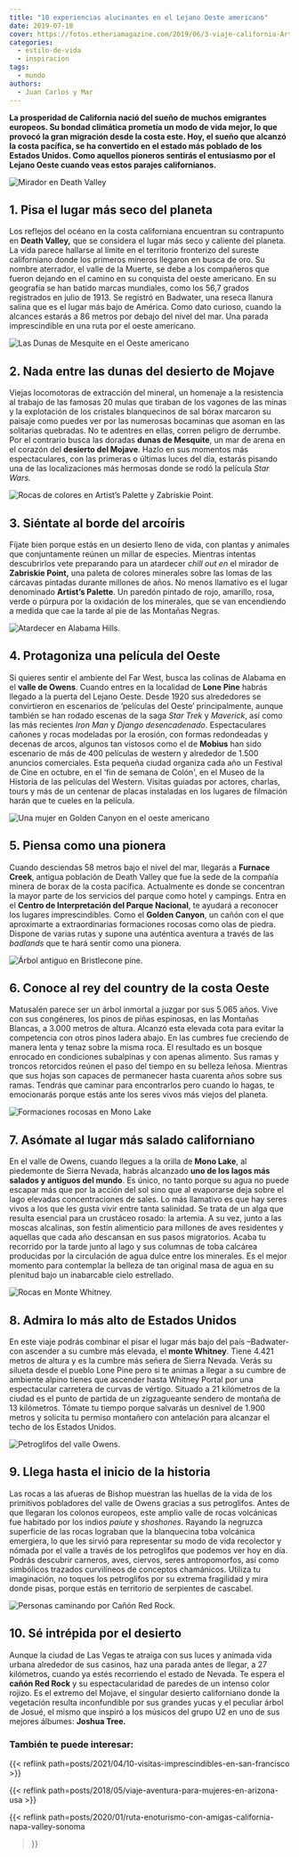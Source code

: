 ```yaml
---
title: "10 experiencias alucinantes en el Lejano Oeste americano"
date: 2019-07-18
cover: https://fotos.etheriamagazine.com/2019/06/3-viaje-california-Artist-Palette-e1562144658794.jpg
categories: 
  - estilo-de-vida
  - inspiracion
tags: 
  - mundo
authors: 
  - Juan Carlos y Mar
---
```


**La prosperidad de California nació del sueño de muchos emigrantes europeos. Su bondad 
climática prometía un modo de vida mejor, lo que provocó la gran migración desde la 
costa este. Hoy, el sueño que alcanzó la costa pacífica, se ha convertido en el estado 
más poblado de los Estados Unidos. Como aquellos pioneros sentirás el entusiasmo por el 
Lejano Oeste cuando veas estos parajes californianos.** 

![Mirador en Death Valley](https://fotos.etheriamagazine.com/2019/06/1-viaje-california-death-valley-e1562143815966.jpg "Death Valley o valle de la Muerte.")

## 1\. Pisa el lugar más seco del planeta

Los reflejos del océano en la costa californiana encuentran su contrapunto en **Death 
Valley,** que se considera el lugar más seco y caliente del planeta. La vida parece 
hallarse al límite en el territorio fronterizo del sureste californiano donde los 
primeros mineros llegaron en busca de oro. Su nombre aterrador, el valle de la Muerte, 
se debe a los compañeros que fueron dejando en el camino en su conquista del oeste 
americano. En su geografía se han batido marcas mundiales, como los 56,7 grados 
registrados en julio de 1913. Se registró en Badwater, una reseca llanura salina que es 
el lugar más bajo de América. Como dato curioso, cuando la alcances estarás a 86 metros 
por debajo del nivel del mar. Una parada imprescindible en una ruta por el oeste 
americano. 

![Las Dunas de Mesquite en el Oeste americano](https://fotos.etheriamagazine.com/2019/06/2-viaje-california-dunas-mesquite-e1562144430370.jpg "Dunas Mesquite.")

## 2\. Nada entre las dunas del desierto de Mojave

Viejas locomotoras de extracción del mineral, un homenaje a la resistencia al trabajo de 
las famosas 20 mulas que tiraban de los vagones de las minas y la explotación de los 
cristales blanquecinos de sal bórax marcaron su paisaje como puedes ver por las 
numerosas bocaminas que asoman en las solitarias quebradas. No te adentres en ellas, 
corren peligro de derrumbe. Por el contrario busca las doradas **dunas de Mesquite**, un 
mar de arena en el corazón del **desierto del Mojave**. Hazlo en sus momentos más 
espectaculares, con las primeras o últimas luces del día, estarás pisando una de las 
localizaciones más hermosas donde se rodó la película _Star Wars._ 

![Rocas de colores en Artist’s Palette y Zabriskie Point.](https://fotos.etheriamagazine.com/2019/06/3-viaje-california-Artist-Palette-e1562144658794.jpg "Artist’s Palette y Zabriskie Point.")

## 3\. Siéntate al borde del arcoíris

Fíjate bien porque estás en un desierto lleno de vida, con plantas y animales que 
conjuntamente reúnen un millar de especies. Mientras intentas descubrirlos vete 
preparando para un atardecer _chill out en_ el mirador de **Zabriskie Point,** una 
paleta de colores minerales sobre las lomas de las cárcavas pintadas durante millones de 
años. No menos llamativo es el lugar denominado **Artist’s Palette**. Un paredón pintado 
de rojo, amarillo, rosa, verde o púrpura por la oxidación de los minerales, que se van 
encendiendo a medida que cae la tarde al pie de las Montañas Negras. 

![Atardecer en Alabama Hills.](https://fotos.etheriamagazine.com/2019/06/4-viaje-california-alabama-hill-peliculas-oeste-e1562144477460.jpg "Alabama Hills.")

## 4\. Protagoniza una película del Oeste

Si quieres sentir el ambiente del Far West, busca las colinas de Alabama en el **valle 
de Owens**. Cuando entres en la localidad de **Lone Pine** habrás llegado a la puerta 
del Lejano Oeste. Desde 1920 sus alrededores se convirtieron en escenarios de ‘películas 
del Oeste’ principalmente, aunque también se han rodado escenas de la saga _Star Trek_ y 
_Maverick_, así como las más recientes _Iron Man_ y _Django desencadenado_. 
Espectaculares cañones y rocas modeladas por la erosión, con formas redondeadas y 
decenas de arcos, algunos tan vistosos como el de **Mobius** han sido escenario de más 
de 400 películas de western y alrededor de 1.500 anuncios comerciales. Esta pequeña 
ciudad organiza cada año un Festival de Cine en octubre, en el 'fin de semana de Colón', 
en el Museo de la Historia de las películas del Western. Visitas guiadas por actores, 
charlas, tours y más de un centenar de placas instaladas en los lugares de filmación 
harán que te cueles en la película. 

![Una mujer en Golden Canyon en el oeste americano](https://fotos.etheriamagazine.com/2019/06/5-viaje-california-golden-canyon-e1562144497542.jpg "Golden Canyon.")

## 5\. Piensa como una pionera

Cuando desciendas 58 metros bajo el nivel del mar, llegarás a **Furnace Creek**, antigua 
población de Death Valley que fue la sede de la compañía minera de borax de la costa 
pacífica. Actualmente es donde se concentran la mayor parte de los servicios del parque 
como hotel y campings. Entra en el **Centro de Interpretación del Parque Nacional**, te 
ayudará a reconocer los lugares imprescindibles. Como el **Golden Canyon**, un cañón con 
el que aproximarte a extraordinarias formaciones rocosas como olas de piedra. Dispone de 
varias rutas y supone una auténtica aventura a través de las _badlands_ que te hará 
sentir como una pionera. 

![Árbol antiguo en Bristlecone pine.](https://fotos.etheriamagazine.com/2019/06/6-viaje-california-bristlecone-pine-e1562144517238.jpg "Bristlecone pine.")

## 6\. Conoce al rey del country de la costa Oeste

Matusalén parece ser un árbol inmortal a juzgar por sus 5.065 años. Vive con sus 
congéneres, los pinos de piñas espinosas, en las Montañas Blancas, a 3.000 metros de 
altura. Alcanzó esta elevada cota para evitar la competencia con otros pinos ladera 
abajo. En las cumbres fue creciendo de manera lenta y tenaz sobre la misma roca. El 
resultado es un bosque enrocado en condiciones subalpinas y con apenas alimento. Sus 
ramas y troncos retorcidos reúnen el paso del tiempo en su belleza leñosa. Mientras que 
sus hojas son capaces de permanecer hasta cuarenta años sobre sus ramas. Tendrás que 
caminar para encontrarlos pero cuando lo hagas, te emocionarás porque estás ante los 
seres vivos más viejos del planeta. 

![Formaciones rocosas en Mono Lake](https://fotos.etheriamagazine.com/2019/06/7-viaje-california-Mono-Lake-2-e1562144546976.jpg "Mono Lake.")

## 7\. Asómate al lugar más salado californiano

En el valle de Owens, cuando llegues a la orilla de **Mono Lake**, al piedemonte de 
Sierra Nevada, habrás alcanzado **uno de los lagos más salados y antiguos del mundo**. 
Es único, no tanto porque su agua no puede escapar más que por la acción del sol sino 
que al evaporarse deja sobre el lago elevadas concentraciones de sales. Lo más llamativo 
es que hay seres vivos a los que les gusta vivir entre tanta salinidad. Se trata de un 
alga que resulta esencial para un crustáceo rosado: la artemia. A su vez, junto a las 
moscas alcalinas, son festín alimenticio para millones de aves residentes y aquellas que 
cada año descansan en sus pasos migratorios. Acaba tu recorrido por la tarde junto al 
lago y sus columnas de toba calcárea producidas por la circulación de agua dulce entre 
los minerales. Es el mejor momento para contemplar la belleza de tan original masa de 
agua en su plenitud bajo un inabarcable cielo estrellado. 

![Rocas en Monte Whitney.](https://fotos.etheriamagazine.com/2019/06/8-viaje-california-monte-whitney-e1562144561935.jpg "Monte Whitney.")

## 8\. Admira lo más alto de Estados Unidos

En este viaje podrás combinar el pisar el lugar más bajo del país –Badwater- con 
ascender a su cumbre más elevada, el **monte Whitney**. Tiene 4.421 metros de altura y 
es la cumbre más señera de Sierra Nevada. Verás su silueta desde el pueblo Lone Pine 
pero si te animas a llegar a su cumbre de ambiente alpino tienes que ascender hasta 
Whitney Portal por una espectacular carretera de curvas de vértigo. Situado a 21 
kilómetros de la ciudad es el punto de partida de un zigzagueante sendero de montaña de 
13 kilómetros. Tómate tu tiempo porque salvarás un desnivel de 1.900 metros y solicita 
tu permiso montañero con antelación para alcanzar el techo de los Estados Unidos. 

![Petroglifos del valle Owens.](https://fotos.etheriamagazine.com/2019/06/9-viaje-california-petroglifos-valle-owens-e1562144582633.jpg "Petroglifos del valle Owens.")

## 9\. Llega hasta el inicio de la historia

Las rocas a las afueras de Bishop muestran las huellas de la vida de los primitivos 
pobladores del valle de Owens gracias a sus petroglifos. Antes de que llegaran los 
colonos europeos, este amplio valle de rocas volcánicas fue habitado por los indios 
_paiute_ y _shoshones_. Rayando la negruzca superficie de las rocas lograban que la 
blanquecina toba volcánica emergiera, lo que les sirvió para representar su modo de vida 
recolector y nómada por el valle a través de los petroglifos que podemos ver hoy en día. 
Podrás descubrir carneros, aves, ciervos, seres antropomorfos, así como simbólicos 
trazados curvilíneos de conceptos chamánicos. Utiliza tu imaginación, no toques los 
petroglifos por su extrema fragilidad y mira donde pisas, porque estás en territorio de 
serpientes de cascabel. 

![Personas caminando por Cañón Red Rock.](https://fotos.etheriamagazine.com/2019/06/10-viaje-california-las-vegas-canon-red-rock-e1562144607185.jpg "Cañón Red Rock.")

## 10\. Sé intrépida por el desierto

Aunque la ciudad de Las Vegas te atraiga con sus luces y animada vida urbana alrededor 
de sus casinos, haz una parada antes de llegar, a 27 kilómetros, cuando ya estés 
recorriendo el estado de Nevada. Te espera el **cañón Red Rock** y su espectacularidad 
de paredes de un intenso color rojizo. Es el extremo del Mojave, el singular desierto 
californiano donde la vegetación resulta inconfundible por sus grandes yucas y el 
peculiar árbol de Josué, el mismo que inspiró a los músicos del grupo U2 en uno de sus 
mejores álbumes: **Joshua Tree.** 

### También te puede interesar:

{{< reflink path=posts/2021/04/10-visitas-imprescindibles-en-san-francisco >}} 

{{< reflink path=posts/2018/05/viaje-aventura-para-mujeres-en-arizona-usa >}} 

{{< reflink path=posts/2020/01/ruta-enoturismo-con-amigas-california-napa-valley-sonoma 
>}}
